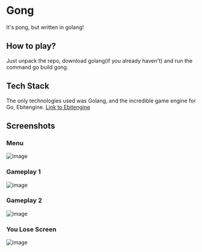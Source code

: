 # Gong
It's pong, but written in golang!

## How to play?
Just unpack the repo, download golang(if you already haven't) and run the command go build gong.

## Tech Stack
The only technologies used was Golang, and the incredible game engine for Go, Ebitengine. 
[Link to Ebitengine ](https://ebitengine.org/)

## Screenshots
### Menu
![image](https://github.com/dorian3343/gong/assets/129544899/cd89e61b-28d2-4a90-af1a-a8ccb7153622)

### Gameplay 1
![image](https://github.com/dorian3343/gong/assets/129544899/da3a4a82-1a0a-4962-8e5f-1957dd9de734)
### Gameplay 2
![image](https://github.com/dorian3343/gong/assets/129544899/76c716c7-02b3-4363-a7d3-e1670ca98e80)
### You Lose Screen
![image](https://github.com/dorian3343/gong/assets/129544899/f0bfc6d5-66d9-4449-8a1a-e9f2cbeb6166)

